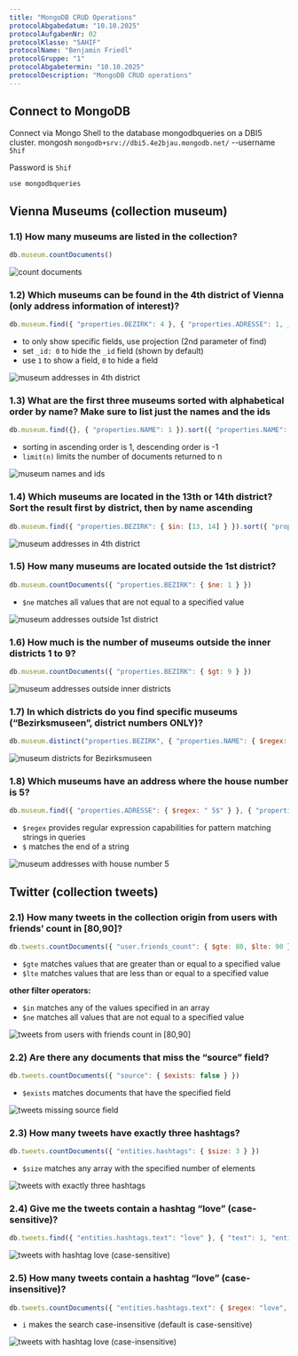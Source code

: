 ```yaml
---
title: "MongoDB CRUD Operations"
protocolAbgabedatum: "10.10.2025"
protocolAufgabenNr: 02
protocolKlasse: "5AHIF"
protocolName: "Benjamin Friedl"
protocolGruppe: "1"
protocolAbgabetermin: "10.10.2025"
protocolDescription: "MongoDB CRUD operations"
---
```


## Connect to MongoDB

Connect via Mongo Shell to the database mongodbqueries on a DBI5 cluster.
mongosh `mongodb+srv://dbi5.4e2bjau.mongodb.net/` --username `5hif`

Password is `5hif`

```js
use mongodbqueries
```

## Vienna Museums (collection museum)

### 1.1) How many museums are listed in the collection?

```js
db.museum.countDocuments()
```

![count documents](/images/mongodb_queries_img1.png)

### 1.2) Which museums can be found in the 4th district of Vienna (only address information of interest)?

```js
db.museum.find({ "properties.BEZIRK": 4 }, { "properties.ADRESSE": 1, _id: 0 })
```

- to only show specific fields, use projection (2nd parameter of find)
- set `_id: 0` to hide the `_id` field (shown by default)
- use `1` to show a field, `0` to hide a field

![museum addresses in 4th district](/images/mongodb_queries_img2.png)

### 1.3) What are the first three museums sorted with alphabetical order by name? Make sure to list just the names and the ids

```js
db.museum.find({}, { "properties.NAME": 1 }).sort({ "properties.NAME": 1 }).limit(3)
```

- sorting in ascending order is 1, descending order is -1
- `limit(n)` limits the number of documents returned to n

![museum names and ids](/images/mongodb_queries_img3.png)

### 1.4) Which museums are located in the 13th or 14th district? Sort the result first by district, then by name ascending

```js
db.museum.find({ "properties.BEZIRK": { $in: [13, 14] } }).sort({ "properties.BEZIRK": 1, "properties.NAME": 1 })
```

![museum addresses in 4th district](/images/mongodb_queries_img2.png)

### 1.5) How many museums are located outside the 1st district?

```js
db.museum.countDocuments({ "properties.BEZIRK": { $ne: 1 } })
```

- `$ne` matches all values that are not equal to a specified value

![museum addresses outside 1st district](/images/mongodb_queries_img4.png)

### 1.6) How much is the number of museums outside the inner districts 1 to 9?

```js
db.museum.countDocuments({ "properties.BEZIRK": { $gt: 9 } })
```

![museum addresses outside inner districts](/images/mongodb_queries_img5.png)

### 1.7) In which districts do you find specific museums (“Bezirksmuseen”, district numbers ONLY)?

```js
db.museum.distinct("properties.BEZIRK", { "properties.NAME": { $regex: "Bezirksmuseum" } })
```

![museum districts for Bezirksmuseen](/images/mongodb_queries_img6.png)

### 1.8) Which museums have an address where the house number is 5?

```js
db.museum.find({ "properties.ADRESSE": { $regex: " 5$" } }, { "properties.NAME": 1, "properties.ADRESSE": 1, _id: 0 })
```

- `$regex` provides regular expression capabilities for pattern matching strings in queries
- `$` matches the end of a string

![museum addresses with house number 5](/images/mongodb_queries_img7.png)

## Twitter (collection tweets)

### 2.1) How many tweets in the collection origin from users with friends’ count in [80,90]?

```js
db.tweets.countDocuments({ "user.friends_count": { $gte: 80, $lte: 90 } })
```

- `$gte` matches values that are greater than or equal to a specified value
- `$lte` matches values that are less than or equal to a specified value

**other filter operators:**

- `$in` matches any of the values specified in an array
- `$ne` matches all values that are not equal to a specified value

![tweets from users with friends count in [80,90]](/images/mongodb_queries_img8.png)

### 2.2) Are there any documents that miss the “source” field?

```js
db.tweets.countDocuments({ "source": { $exists: false } })
```

- `$exists` matches documents that have the specified field

![tweets missing source field](/images/mongodb_queries_img9.png)

### 2.3) How many tweets have exactly three hashtags?

```js
db.tweets.countDocuments({ "entities.hashtags": { $size: 3 } })
```

- `$size` matches any array with the specified number of elements

![tweets with exactly three hashtags](/images/mongodb_queries_img10.png)

### 2.4) Give me the tweets contain a hashtag “love” (case-sensitive)?

```js
db.tweets.find({ "entities.hashtags.text": "love" }, { "text": 1, "entities.hashtags": 1 })
```

![tweets with hashtag love (case-sensitive)](/images/mongodb_queries_img11.png)

### 2.5) How many tweets contain a hashtag “love” (case-insensitive)?

```js
db.tweets.countDocuments({ "entities.hashtags.text": { $regex: "love", $options: "i" } })
```

- `i` makes the search case-insensitive (default is case-sensitive)

![tweets with hashtag love (case-insensitive)](/images/mongodb_queries_img12.png)
